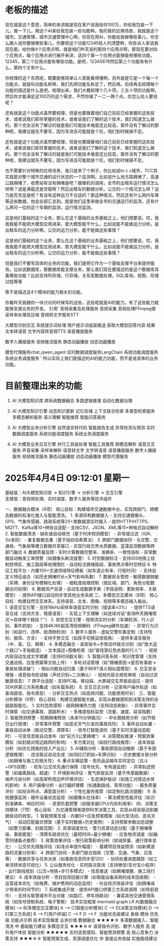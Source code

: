 # 老板的描述
现在就是这个意思，简单的来讲就是现在客户说我给你100万，你给我包装一下儿，做一下儿，用这个AI来给我包装一些功能啊，我的我的应用场景，我就是这个城市。交通管理，城市交通管理中心啊，你现在用AI，你能给我做哪些事儿，你怎么跟人说你要做哪些事儿，你要把这个功能12345给人列清楚啊，你告诉人家说我现在能。给你做4个应用点啊，就是咱们昨天说的那四个应用点啊，那现在要对四个应用点，每个应用点进行展开来讲，这四个第一个应用点能够能有哪些功能，12345，第二个应用点能有哪些功能。是吧，12345678然后第三个功能有有什么，第四个又有什么。


你梳理的这个东西呢，既要能够简单让人家能看得懂啊，另外就是它是一个每一个功能点，就是叫功能名称啊，我们先把功能名称定了，然后再。后续再去梳理每个功能的描述是什么是吧，梳理出来，我们大概梳理个几十项，三五十项的功能啊，然后你才能满足这100万的这个需求，不然你输了一二一两个点。你怎么给人要钱呢？

还有就是这个功能点虽然要梳理，但是也要跟着咱们自己目前已经掌握的这些技术，或者说我们即将掌握的技术，或者说我们了解的这个技术，我们知道怎么做的。那个完全没有了解过的就是我们可能技术难度还比较高，案件没有了解过的那种呢，我建议就先不要写，因为写进去可能就是个坑，咱们到时候搞不定。

还有就是这个功能点虽然要梳理，但是也要跟着咱们自己目前已经掌握的这些技术，或者说我们即将掌握的技术，或者说我们了解的这个技术，我们知道怎么做的。那个完全没有了解过的就是我们可能技术难度还比较高，案件没有了解过的那种呢，我建议就先不要写，因为写进去可能就是个坑，咱们到时候搞不定。

也不需要针对特殊的应用场景，我只是举了个例子，你比如说to c c城市，TCC其实就是对整个城市交通的运行状态的一个监测啊。比如说什么地方路拥堵了，高速公路拥堵了，收费站有没有拥堵是吧？摄像机的调用，全市的出租车运行情况怎么样啊？说是满载还是空载啊？然后出租车的数据分析。公交的一个情况怎么样？运力是否充足是吧？有没有这种运力不合适的？那这种情况，然后还有什么网约车等等这些数据，他会全部汇总到。就是他们这里来做全市的交通运行的监测，还有什么两可一位的这个车辆的监测，运行情况监测。

这是他们基础的这个业务，那么在这个基础的业务基础之上，他们想要说，哎，我我我能不能把大模型应用进来，那大模型能干什么，比如说能不能做运力分析。是出租车的运力分析啊，公交的运力分析，能不能做这些事情？


这是他们基础的这个业务，那么在这个基础的业务基础之上，他们想要说，哎，我我我能不能把大模型应用进来，那大模型能干什么，比如说能不能做运力分析。是出租车的运力分析啊，公交的运力分析，能不能做这些事情？

但是我们不要写具体的业务的功能，我们是把它作为一个基础支撑平台来提供服务。比如说数据库，那数据库能支撑业务，那么我们现在要描述的是这个数据库具备哪些功能？比如支持列存储，行存储，关系型数据处理，SQL查询，视图，存储过程等等

等于是描述这4个模块的能力相关的功能。

你看昨天我跟你一块讨论的时候写的这些，这些呢就是AI的能力。有了这些能力就能够支撑业务的开发。
引用'
音频采集及处理服务
	音频采集
	音频处理FFmpeg做采样率处理及压缩
音频转文字服务STT
	
大模型识别交互
	系统提示词处理
	用户提示词组装推送
	获取大模型回答内容
结果文本转语音
	文字内容转音频TTS
语音播放服务
	
数字人播报服务
	视频推流服务
	静态动画播放
	动态动画播放




模型代理服务chat_qwen_agent
实时数据调度服务LangChain
系统功能调度服务
系统业务调度服务
'
所以实际上我们是描述的AI的能力功能，而不是说具体的业务功能。


# 目前整理出来的功能

1. AI 大模型知识库
  跨系统数据融合
  多跳逻辑推理
  自动化数据治理

2. AI 大模型知识引擎
  动态知识更新
  记忆存储
  上下文联合检索
  多类型检索服务
  多模态解析服务
  语义理解
  智能推荐
  智能问答服务

3. AI 大模型业务分析引擎
  自然语言转代码
  智能报告生成
  异常检测与预测
  实时数据调度服务
  系统功能调度服务
  系统业务调度服务
  
4. AI 大模型业务交互引擎
  并行工具链处理
  智能工具推荐
  跨模态解析
  语音交互服务
  声音采集
  采样率解析
  语音转文字
  文字转语音
  语音播报服务
  数字人播报服务
  视频推流服务
  静态动画播放
  动态动画播放
  模型代理服务

# 2025年4月4日 09:12:01 星期一
基础层：AI大模型知识库 → 知识引擎 → 分析引擎 → 交互引擎  
支撑层：音视频处理、实时调度、数字人服务等技术组件  


一、数据融合模块（8项） 核心目标：构建城市交通数据中台，实现跨部门、跨模态数据的标准化接入与智能清洗。 1. 多源异构数据接入 - 支持交通摄像头、GPS、气象传感器、路政系统等20+类数据源实时接入 - 提供HTTP/HTTPS、MQTT、Kafka等10+种协议适配 - 支持CSV、JSON、XML等15+种格式自动解析 2. 智能数据清洗 - 缺失值自动填充（基于时序预测模型） - 异常值过滤（IQR、3σ准则） - 重复数据去重（基于指纹哈希算法） 3. 跨部门数据协同 - 与交警、交通局、气象局等建立数据共享接口 - 实现行政交界水质数据、蓝藻监测数据等跨部门融合 4. 数据质量监控 - 实时计算数据完整率、准确率、一致性指标 - 异常数据自动触发工单预警（如摄像头断流报警） 5. 时空数据标注 - 支持GIS地图上绘制禁停区、施工路段等地理围栏 - 自动标注拥堵路段、事故黑点等时空特征 6. 特征工程平台 - 内置100+交通领域特征模板（如车道占有率、行程时间） - 支持自定义特征组合（如历史拥堵时长×天气影响系数） 7. 数据安全管控 - 敏感数据脱敏（车牌、身份证号模糊化处理） - 细粒度权限控制（按区域、部门、角色分配数据访问权限） 8. 数据资产目录 - 自动生成数据字典（字段说明、更新频率、关联模型） - 提供API接口自动同步至其他业务系统 二、多模态交互模块（8项） 核心目标：构建自然交互体系，支持语音、文本、图像、视频等多模态输入输出。 1. 语音交互引擎 - 支持16kHz采样率语音实时识别（错误率≤3%） - 提供TTS语音合成（支持方言、情感语音） - 实现上下文理解（如连续对话“查询昨天拥堵情况→具体哪个路段？”） 2. 视觉交互引擎 - 视频流实时分析（车辆检测、行人识别、事件抓拍） - 支持4K/8K超高清视频解码（FFmpeg硬件加速） - 异常行为识别（如逆行、违停、抛洒物检测） 3. 数字人服务 - 虚拟交警形象定制（支持性别、服饰、方言） - 支持手势交互（如挥手切换监控视角） - 提供多语言服务（中、英、日、韩等） 4. 多模态融合 - 语音指令+手势动作联合识别（如“放大这个路口”+手指框选） - 文本描述+图像检索（如“查找穿红色衣服的行人”） - 视频内容自动生成文字摘要（支持时间戳关联） 5. 智能问答系统 - 知识库管理（支持交通法规、应急预案等文档上传） - 多轮对话管理（如“拥堵原因→是否有事故→事故处理进展”） - 相似问题自动归类（基于BERT语义相似度模型） 6. 交互安全增强 - 语音指令防误触（声纹识别+二次确认） - 视频内容合规性审核（自动过滤敏感信息） 7. 跨平台适配 - 支持PC端、移动端、大屏端交互界面自适应 - 提供SDK供第三方系统集成（如车载系统） 8. 交互日志分析 - 记录用户操作轨迹（如查询路径、指令类型） - 分析交互热点（如高频问题、功能使用时长） 三、智能分析模块（9项） 核心目标：构建交通智能大脑，实现从数据感知到决策支持的全链路智能化。 1. 实时态势感知 - 路网拥堵热力图（支持动态刷新） - 异常事件实时弹窗（如交通事故、道路积水） - 多维度指标监控（流量、速度、延误指数） 2. 智能预测预警 - 短期拥堵预测（未来15分钟路况） - 中长期趋势分析（如节假日出行规律） - 异常事件预警（如恶劣天气引发的事故风险） 3. 事件自动处置 - 事故自动派单（联动交警、清障车） - 信号灯智能调优（基于实时流量动态配时） - 可变信息板自动发布（如“前方3公里拥堵”） 4. 决策模拟推演 - 预案效果模拟（如封路对周边路网的影响） - 多方案对比（如绕行路线推荐） - 成本效益分析（如优化措施的投入产出比） 5. AI辅助分析 - 事故原因自动推断（基于多跳逻辑推理） - 违法取证自动生成（如闯红灯抓拍+车牌识别） - 历史数据关联分析（如拥堵与施工的相关性） 6. 重点车辆监管 - 危险品运输车实时定位（北斗+GPS双模） - 校车/公交优先通行保障（信号优先、专用道监控） - 异常轨迹预警（如偏离路线、超速） 7. 环境影响评估 - 尾气排放监测（基于传感器数据） - 噪声污染分析（如高架桥周边声环境评估） - 生态保护联动（如施工对周边水体的影响） 8. 用户画像分析 - 出行偏好建模（如通勤路线、常用功能） - 服务质量评价（如投诉热点、满意度分析） - 个性化服务推荐（如定制化路况提醒） 9. 系统健康监测 - 硬件设备状态监控（如摄像头在线率） - 算法模型性能评估（如识别准确率、响应时间） - 资源负载预警（如服务器CPU/内存利用率） 四、决策支持模块（7项） 核心目标：为交通管理者提供科学决策工具，实现从经验驱动到数据驱动的转型。 1. 智能预案生成 - 内置50+应急预案模板（如大型活动、恶劣天气） - 自动匹配最优预案（基于实时数据+历史案例） - 支持预案参数动态调整（如警力部署、封路范围） 2. 资源调度优化 - 警力资源动态分配（基于拥堵等级、事故密度） - 清障车路径优化（最短时间+最少拥堵） - 应急物资调度（如融雪剂储备点推荐） 3. 政策效果评估 - 限行政策影响分析（如减排量、通行效率变化） - 公交优先措施评估（如准点率提升幅度） - 基建项目效益预测（如新建道路的流量分担率） 4. 跨部门协同 - 多部门联合指挥（交警、交通、气象、应急等） - 数据共享与任务派发（如事故信息同步至120） - 协同处置进度跟踪（如工单流转状态可视化） 5. 公众服务优化 - 实时路况查询（支持微信/支付宝小程序） - 出行路线规划（公交+地铁+步行多模式） - 信息推送（如拥堵提醒、施工绕行建议） 6. 成本效益分析 - 项目投资回报计算（如智能设备采购的成本回收期） - 运营成本优化（如电费、维护费用的动态监控） - 社会经济效益评估（如拥堵减少带来的时间节约） 7. 系统集成开放 - 提供API接口供第三方系统调用（如导航软件） - 支持与智慧城市平台对接（如路灯、停车场联动） - 兼容其他交通管理系统（如信号控制系统、电子警察） 技术实现框架 mermaid  graph LR    A[数据融合模块] --> B[多模态交互模块]    A --> C[智能分析模块]    C --> D[决策支持模块]    D --> E[第三方系统]    B --> F[用户终端]    C --> F    D --> F  功能优先级建议 表格  模块 优先级 功能点示例 技术实现难度 业务价值 数据融合 ★★★★☆ 多源数据接入、智能清洗 中 基础能力建设 多模态交互 ★★★☆☆ 语音指令识别、数字人服务 高 提升用户体验 智能分析 ★★★★★ 实时态势感知、智能预测预警 高 核心竞争力 决策支持 ★★★☆☆ 智能预案生成、资源调度优化 中 直接业务收益  实施路径建议














